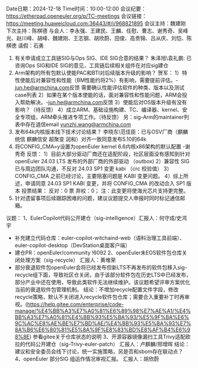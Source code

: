 Date日期：2024-12-18
Time时间：10:00-12:00
会议纪要：https://etherpad.openeuler.org/p/TC-meetings
会议链接：https://meeting.huaweicloud.com:36443/#/j/968821895
会议主持：魏建刚
下次主持：陈棋德
与会人：李永强、王建民、王麟、任慰、曹志、谢秀奇、吴峰光、赵川峰、胡峰、魏建刚、王志钢、胡欣蔚、田俊、高贵锦、吕从庆、刘恺、陈棋徳
请假：石勇

1. 有关申请成立工具链SIG与Ops SIG、IDE SIG合意的结果？ 
    朱泽旭\袁礼鹏: 已咨询Ops SIG和IDE SIG的意见，工具链后续相关组件在对应sig建仓
2. Arm架构的所有包默认使能PAC和BTI对后续版本升级的影响？
    贺军： 
1）特性使能后对兼容性和性能（BM性能约将2%）有影响，需要提前评估。-<jun.he@armchina.com>反馈
需要确认性能评估软件的种类、版本以及测试case列表
2）如果在某个版本使能的话，面对兼容性和性能问题，ARM会投入帮助解决。-<jun.he@armchina.com>反馈
3）使能后对OS版本升级有没有影响？（待反馈）
4）成立ARM、基础设施构建、TC、编译器、kernel、安全专项组，ARM牵头推进专项工作。（待反馈）
    另：sig-Arm的maintainer列表中存在退信email <yunzhi.wang@armchina.com>
3. 发布64k内核版本线下技术讨论结果？
    李晓东\范佳臣：已与OSV厂商（麒麟 统信 麒麟信安 超聚变 润和）对齐一致同意发布5.10的64k
4. 将CONFIG_CMA=y设置为openEuler kernel 6.6内核x86架构的默认配置  -谢秀奇
    反馈：
    1）目前大部分驱动厂商还在适配阶段，社区层面没有感知到针对 openEuler 24.03 LTS 发布的外部厂商的外部驱动 （outbox)
    2）兼容性 SIG 已与周边团队沟通，不反对 24.03  SP1 变更 kabi （crc 校验值）
    3）CONFIG_CMA 之前已经讨论，主要阻塞问题是 KABI 变更问题。
    4）综上所述，申请同意 24.03 SP1 KABI 变更，并将 CONFIG_CMA 的改动合入 SP1 版本
    投票结果：  反对：0 票  弃权：0； 注：此变更将使海光芯片支持更完整。
5.  针对遗留事项后续跟踪困难的问题，建议议题提交人申报时同时标记通信邮箱。

议题：
1、EulerCopilot代码公开建仓（sig-intelligence）汇报人：何守成/史鸿宇
  - 补充建立代码仓库：euler-copilot-witchaind-web（语料治理工具前端）、euler-copilot-desktop（DevStation桌面客户端）
  - 建仓PR：openEuler/community !6092
2、openEuler未EOS软件包仓库关闭处理方案（sig-recycle） 汇报人：黄堆荣
  - 部分衰退软件包openEuler会将已经发布但新LTS不再发布的软件包移入sig-recycle组下面，导致社区仓关闭，由于该部分软件包在历史LTS中已经发布，部分产业中还在使用，导致此类软件无法继续维护。该议题希望评审方案优化当前的衰退软件包管理机制。
结论：不增加recycle配置文件字段，修改recycle策略，默认不关闭进入recycle软件包仓库；需要合入重要补丁时再审视。(https://help.gitee.com/enterprise/code-manage/%E4%BB%A3%E7%A0%81%E6%89%98%E7%AE%A1/%E4%BB%A3%E7%A0%81%E4%BB%93%E5%BA%93/%E5%9F%BA%E6%9C%AC%E8%AE%BE%E7%BD%AE/%E4%BB%93%E5%BA%93%E7%8A%B6%E6%80%81%E5%8A%9F%E8%83%BD%E8%AF%B4%E6%98%8E) 参看gitee关于仓库状态的说明 
3、开源容器镜像漏扫工具Trivy适配欧拉的代码公开建仓（sig-Trivy-euler-patch）   汇报人：卢麒麟/邢增晖
结论：建议和安全委员会线下讨论，统一实施策略，另是否和sbom存在联动点？
4、openEuler 部分SIG 组运作情况审视汇报。 汇报人：胡欣蔚
